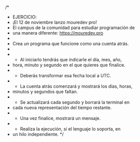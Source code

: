 /*
 * EJERCICIO:
 * ¡El 12 de noviembre lanzo mouredev pro!
 * El campus de la comunidad para estudiar programación de
 * una manera diferente: https://mouredev.pro
 *
 * Crea un programa que funcione como una cuenta atrás.
 *
 * - Al iniciarlo tendrás que indicarle el día, mes, año,
 *   hora, minuto y segundo en el que quieres que finalice.
 * - Deberás transformar esa fecha local a UTC.
 * - La cuenta atrás comenzará y mostrará los días, horas,
 *   minutos y segundos que faltan.
 * - Se actualizará cada segundo y borrará la terminal en
 *   cada nueva representación del tiempo restante.
 * - Una vez finalice, mostrará un mensaje.
 * - Realiza la ejecución, si el lenguaje lo soporta, en
 *   un hilo independiente.
 */
